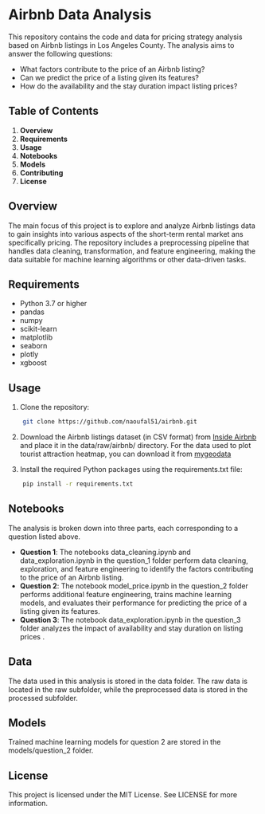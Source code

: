 # Airbnb Data Analysis
This repository contains the code and data for pricing strategy analysis based on Airbnb listings in Los Angeles County. The analysis aims to answer the following questions:

* What factors contribute to the price of an Airbnb listing?
* Can we predict the price of a listing given its features?
* How do the availability and the stay duration impact listing prices?

## Table of Contents

1. **Overview**
2. **Requirements**
3. **Usage**
4. **Notebooks**
5. **Models**
6. **Contributing**
7. **License**

## Overview
The main focus of this project is to explore and analyze Airbnb listings data to gain insights into various aspects of the short-term rental market ans specifically pricing. The repository includes a preprocessing pipeline that handles data cleaning, transformation, and feature engineering, making the data suitable for machine learning algorithms or other data-driven tasks.

## Requirements

* Python 3.7 or higher
* pandas
* numpy
* scikit-learn
* matplotlib
* seaborn
* plotly
* xgboost

## Usage

1. Clone the repository:
``` bash
    git clone https://github.com/naoufal51/airbnb.git
```
2. Download the Airbnb listings dataset (in CSV format) from [Inside Airbnb](http://insideairbnb.com/) and place it in the data/raw/airbnb/ directory. For the data used to plot tourist attraction heatmap, you can download it from [mygeodata](https://mygeodata.cloud/data/download/osm/tourism/united-states-of-america--california/los-angeles-county)

3. Install the required Python packages using the requirements.txt file:
``` bash
    pip install -r requirements.txt
```

## Notebooks

The analysis is broken down into three parts, each corresponding to a question listed above.

* **Question 1**: The notebooks data_cleaning.ipynb and data_exploration.ipynb in the question_1 folder perform data cleaning, exploration, and feature engineering to identify the factors contributing to the price of an Airbnb listing.
* **Question 2**: The notebook model_price.ipynb in the question_2 folder performs additional feature engineering, trains machine learning models, and evaluates their performance for predicting the price of a listing given its features.
* **Question 3**: The notebook data_exploration.ipynb in the question_3 folder analyzes the impact of availability and stay duration on listing prices .

## Data

The data used in this analysis is stored in the data folder. The raw data is located in the raw subfolder, while the preprocessed data is stored in the processed subfolder.

## Models

Trained machine learning models for question 2 are stored in the models/question_2 folder.

## License

This project is licensed under the MIT License. See LICENSE for more information.